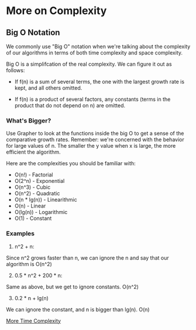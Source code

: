 # More on Complexity

## Big O Notation

We commonly use "Big O" notation when we're talking about the
complexity of our algorithms in terms of both time complexity and
space complexity.

Big O is a simplifcation of the real complexity. We can figure it out
as follows:

- If f(n) is a sum of several terms, the one with the largest growth
  rate is kept, and all others omitted.

- If f(n) is a product of several factors, any constants (terms in the
  product that do not depend on n) are omitted.

### What's Bigger?

Use Grapher to look at the functions inside the big O to get a sense
of the comparative growth rates. Remember: we're concerned with the
behavior for large values of n. The smaller the y value when x is
large, the more efficient the algorithm.

Here are the complexities you should be familiar with:
- O(n!) - Factorial
- O(2^n) - Exponential
- O(n^3) - Cubic
- O(n^2) - Quadratic
- O(n * lg(n)) - Linearithmic
- O(n) - Linear
- O(lg(n)) - Logarithmic
- O(1) - Constant

### Examples

1. n^2 + n:

Since n^2 grows faster than n, we can ignore the n and say that our algorithm is O(n^2)

2. 0.5 * n^2 + 200 * n:

Same as above, but we get to ignore constants. O(n^2)

3. 0.2 * n + lg(n)

We can ignore the constant, and n is bigger than lg(n). O(n)

[More Time Complexity](http://en.wikipedia.org/wiki/Time_complexity)
